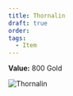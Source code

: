 ```yaml
---
title: Thornalin
draft: true
order: 
tags:
  - Item
---
```

**Value:** 800 Gold

![Thornalin](https://i0.wp.com/crossheadstudios.com/wp-content/uploads/2022/06/Thornalin.jpg?resize=2362%2C2362&ssl=1 "Thornalin") 